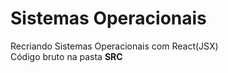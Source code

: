 <h1>Sistemas Operacionais</h1>
 <span>Recriando Sistemas Operacionais com React(JSX)</span><br>
 <span>Código bruto na pasta <b>SRC</b></span>
